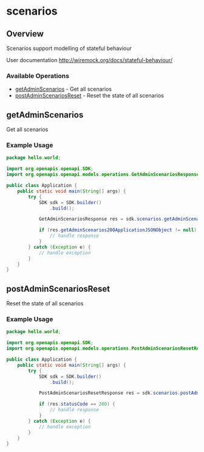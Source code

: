 # scenarios

## Overview

Scenarios support modelling of stateful behaviour

User documentation
<http://wiremock.org/docs/stateful-behaviour/>
### Available Operations

* [getAdminScenarios](#getadminscenarios) - Get all scenarios
* [postAdminScenariosReset](#postadminscenariosreset) - Reset the state of all scenarios

## getAdminScenarios

Get all scenarios

### Example Usage

```java
package hello.world;

import org.openapis.openapi.SDK;
import org.openapis.openapi.models.operations.GetAdminScenariosResponse;

public class Application {
    public static void main(String[] args) {
        try {
            SDK sdk = SDK.builder()
                .build();

            GetAdminScenariosResponse res = sdk.scenarios.getAdminScenarios();

            if (res.getAdminScenarios200ApplicationJSONObject != null) {
                // handle response
            }
        } catch (Exception e) {
            // handle exception
        }
    }
}
```

## postAdminScenariosReset

Reset the state of all scenarios

### Example Usage

```java
package hello.world;

import org.openapis.openapi.SDK;
import org.openapis.openapi.models.operations.PostAdminScenariosResetResponse;

public class Application {
    public static void main(String[] args) {
        try {
            SDK sdk = SDK.builder()
                .build();

            PostAdminScenariosResetResponse res = sdk.scenarios.postAdminScenariosReset();

            if (res.statusCode == 200) {
                // handle response
            }
        } catch (Exception e) {
            // handle exception
        }
    }
}
```
